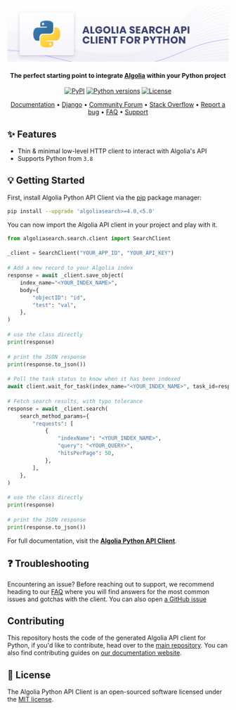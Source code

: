 <p align="center">
  <a href="https://www.algolia.com">
    <img alt="Algolia for Python" src="https://raw.githubusercontent.com/algolia/algoliasearch-client-common/master/banners/python.png" >
  </a>

  <h4 align="center">The perfect starting point to integrate <a href="https://algolia.com" target="_blank">Algolia</a> within your Python project</h4>

  <p align="center">
    <a href="https://pypi.org/project/algoliasearch"><img src="https://img.shields.io/pypi/v/algoliasearch.svg" alt="PyPI"></img></a>
    <a href="https://pypi.org/project/algoliasearch"><img src="https://img.shields.io/badge/python-3.9|3.10|3.11|3.12-blue.svg" alt="Python versions"></img></a>
    <a href="https://pypi.org/project/algoliasearch"><img src="https://img.shields.io/pypi/l/ansicolortags.svg" alt="License"></a>
  </p>
</p>

<p align="center">
  <a href="https://www.algolia.com/doc/libraries/python/" target="_blank">Documentation</a>  •
  <a href="https://github.com/algolia/algoliasearch-django" target="_blank">Django</a>  •
  <a href="https://discourse.algolia.com" target="_blank">Community Forum</a>  •
  <a href="http://stackoverflow.com/questions/tagged/algolia" target="_blank">Stack Overflow</a>  •
  <a href="https://github.com/algolia/algoliasearch-client-python/issues" target="_blank">Report a bug</a>  •
  <a href="https://www.algolia.com/doc/api-client/troubleshooting/faq/python/" target="_blank">FAQ</a>  •
  <a href="https://alg.li/support" target="_blank">Support</a>
</p>

## ✨ Features

- Thin & minimal low-level HTTP client to interact with Algolia's API
- Supports Python from `3.8`

## 💡 Getting Started

First, install Algolia Python API Client via the [pip](https://pip.pypa.io/en/stable/installing) package manager:

```bash
pip install --upgrade 'algoliasearch>=4.0,<5.0'
```

You can now import the Algolia API client in your project and play with it.

```py
from algoliasearch.search.client import SearchClient

_client = SearchClient("YOUR_APP_ID", "YOUR_API_KEY")

# Add a new record to your Algolia index
response = await _client.save_object(
    index_name="<YOUR_INDEX_NAME>",
    body={
        "objectID": "id",
        "test": "val",
    },
)

# use the class directly
print(response)

# print the JSON response
print(response.to_json())

# Poll the task status to know when it has been indexed
await client.wait_for_task(index_name="<YOUR_INDEX_NAME>", task_id=response.task_id)

# Fetch search results, with typo tolerance
response = await _client.search(
    search_method_params={
        "requests": [
            {
                "indexName": "<YOUR_INDEX_NAME>",
                "query": "<YOUR_QUERY>",
                "hitsPerPage": 50,
            },
        ],
    },
)

# use the class directly
print(response)

# print the JSON response
print(response.to_json())
```

For full documentation, visit the **[Algolia Python API Client](https://www.algolia.com/doc/libraries/python/)**.

## ❓ Troubleshooting

Encountering an issue? Before reaching out to support, we recommend heading to our [FAQ](https://www.algolia.com/doc/api-client/troubleshooting/faq/python/) where you will find answers for the most common issues and gotchas with the client. You can also open [a GitHub issue](https://github.com/algolia/api-clients-automation/issues/new?assignees=&labels=&projects=&template=Bug_report.md)

## Contributing

This repository hosts the code of the generated Algolia API client for Python, if you'd like to contribute, head over to the [main repository](https://github.com/algolia/api-clients-automation). You can also find contributing guides on [our documentation website](https://api-clients-automation.netlify.app/docs/introduction).

## 📄 License

The Algolia Python API Client is an open-sourced software licensed under the [MIT license](LICENSE).
